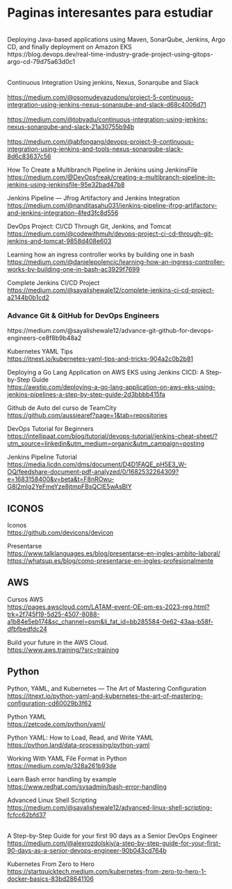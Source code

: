 <h1>Paginas interesantes para estudiar</h1>
<br>
Deploying Java-based applications using Maven, SonarQube, Jenkins, Argo CD, and finally deployment on Amazon EKS<br>
https://blog.devops.dev/real-time-industry-grade-project-using-gitops-argo-cd-79d75a63d0c1<br><br>


Continuous Integration Using jenkins, Nexus, Sonarqube and Slack<br><br>
https://medium.com/@osomudeyazudonu/project-5-continuous-integration-using-jenkins-nexus-sonarqube-and-slack-d68c4006d71<br><br>
https://medium.com/@tobyadu/continuous-integration-using-jenkins-nexus-sonarqube-and-slack-21a30755b94b<br><br>
https://medium.com/@abfongang/devops-project-9-continuous-integration-using-jenkins-and-tools-nexus-sonarqube-slack-8d6c83637c56

How To Create a Multibranch Pipeline in Jenkins using JenkinsFile
https://medium.com/@DevOpsfreak/creating-a-multibranch-pipeline-in-jenkins-using-jenkinsfile-95e32bad47b8<br>


Jenkins Pipeline — Jfrog Artifactory and Jenkins Integration<br>
https://medium.com/@nanditasahu031/jenkins-pipeline-jfrog-artifactory-and-jenkins-integration-4fed3fc8d556<br>

DevOps Project: CI/CD Through Git, Jenkins, and Tomcat<br>
https://medium.com/@codewithmuh/devops-project-ci-cd-through-git-jenkins-and-tomcat-9858d408e603<br>

Learning how an ingress controller works by building one in bash<br>
https://medium.com/@danielepolencic/learning-how-an-ingress-controller-works-by-building-one-in-bash-ac3929f7699<br>

Complete Jenkins CI/CD Project<br>
https://medium.com/@sayalishewale12/complete-jenkins-ci-cd-project-a2144b0b1cd2


<h3>Advance Git & GitHub for DevOps Engineers</h3>
https://medium.com/@sayalishewale12/advance-git-github-for-devops-engineers-ce8f8b9b48a2<br>

Kubernetes YAML Tips<br>
https://itnext.io/kubernetes-yaml-tips-and-tricks-904a2c0b2b81

Deploying a Go Lang Application on AWS EKS using Jenkins CICD: A Step-by-Step Guide<br>
https://awstip.com/deploying-a-go-lang-application-on-aws-eks-using-jenkins-pipelines-a-step-by-step-guide-2d3bbbb415fa

Github de Auto del curso de TeamCity<br>
https://github.com/aussiearef?page=1&tab=repositories

DevOps Tutorial for Beginners<br>
https://intellipaat.com/blog/tutorial/devops-tutorial/jenkins-cheat-sheet/?utm_source=linkedin&utm_medium=organic&utm_campaign=posting

Jenkins Pipeline Tutorial<br>
https://media.licdn.com/dms/document/D4D1FAQE_pH5E3_W-OQ/feedshare-document-pdf-analyzed/0/1682532264309?e=1683158400&v=beta&t=F8nROwu-G8l2mIg2YeFmeYze8jtmpFBsQCIE5wAsBIY


<h2>ICONOS</h2>

Iconos<br>
https://github.com/devicons/devicon

Presentarse<br>
https://www.talklanguages.es/blog/presentarse-en-ingles-ambito-laboral/<br>
https://whatsup.es/blog/como-presentarse-en-ingles-profesionalmente


<h2>AWS</h2>

Cursos AWS<br>
https://pages.awscloud.com/LATAM-event-OE-pm-es-2023-reg.html?trk=2f745f19-5d25-4507-8088-a1b84e5eb174&sc_channel=psm&li_fat_id=bb285584-0e62-43aa-b58f-dfbfbedfdc24

Build your future in the AWS Cloud.<br>
https://www.aws.training/?src=training


<h2>Python</h2>

Python, YAML, and Kubernetes — The Art of Mastering Configuration<br>
https://itnext.io/python-yaml-and-kubernetes-the-art-of-mastering-configuration-cd60029b3f62<br>

Python YAML<br>
https://zetcode.com/python/yaml/

Python YAML: How to Load, Read, and Write YAML<br>
https://python.land/data-processing/python-yaml<br>


Working With YAML File Format in Python<br>
https://medium.com/p/328a261b93de<br>


Learn Bash error handling by example<br>
https://www.redhat.com/sysadmin/bash-error-handling

Advanced Linux Shell Scripting<br>
https://medium.com/@sayalishewale12/advanced-linux-shell-scripting-fcfcc62bfd37<br><br>




A Step-by-Step Guide for your first 90 days as a Senior DevOps Engineer<br>
https://medium.com/@alexrozdolskiy/a-step-by-step-guide-for-your-first-90-days-as-a-senior-devops-engineer-90b043cd764b


Kubernetes From Zero to Hero<br>
https://startquicktech.medium.com/kubernetes-from-zero-to-hero-1-docker-basics-83bd28641106
